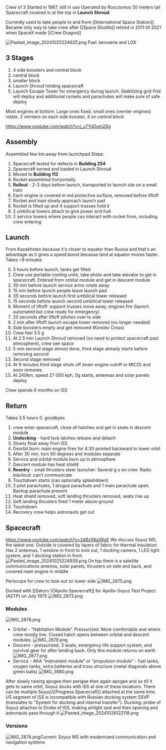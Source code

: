 Crew of 3
Started in 1967, still in use
Operated by Roscosmos
50 meters tall
Spacecraft covered in at the top in **Launch Shroud**

Currently used to take people to and from \[\[International Space Station]].
Became only way to take crew after \[\[Space Shuttle]] retired in 2011 till 2021 when SpaceX made \[\[Crew Dragon]]

![Pasted\_image\_20241025224925.png](Pasted_image_20241025224925.png)
Fuel: kerosene and LOX

## 3 Stages

1. 4 side boosters and central block
2. central block
3. smaller block
4. Launch Shroud holding spacecraft
5. Launch Escape Tower for emergency during launch. Stabilizing grid find will deploy and additional rockets and parachutes will make sure of safe deploy

Most engines at bottom. Large ones fixed, small ones (vernier engines) rotate.
2 verniers on each side booster, 4 on central block

https://www.youtube.com/watch?v=\_v7YgDum2Sg

## Assembly

Assembled few km away from launchpad
Steps:

1. Spacecraft tested for defects in **Building 254**
2. Spacecraft turned and loaded in Launch Shroud
3. Moved to **Building 112**
4. Rocket assembled horizontally
5. **Rollout** - 2-3 days before launch, transported to launch site on a small train
6. Each engine is covered in red protective surface, removed before liftoff
7. Rocket and train slowly approach launch pad
8. Rocket is lifted up and 4 support trusses hold it
9. 2 umbilical towers attach to give power and fuel
10. 2 service towers where people can interact with rocket from, including crew entering

## Launch

From Kazakhstan because it's closer to equator than Russia and that's an advantage as it gives a speed boost because land at equator moves faster.
Takes ~9 minutes

0. 5 hours before launch, tanks get filled
1. Crew use portable cooling units, take photo and take elevator to get in spacecraft. Entered from orbital module and get in descent module
2. 30 min before launch service arms rotate away
3. 15 min before launch people leave launch pad
4. 35 seconds before launch first umbilical tower released
5. 15 seconds before launch second umbilical tower released
6. Moment of liftoff: support trusses move away, engines fire (launch automated but crew ready for emergency)
7. 20 seconds after liftoff pitches over to side
8. 2 min after liftoff launch escape tower removed (no longer needed)
9. Side boosters empty and get removed (Korolev Cross)
10. Crew feel 3.5 g
11. At 2.5 min Launch Shroud removed (no need to protect spacecraft past atmosphere), crew see space
12. 5 min second stage almost done, third stage already starts before removing second
13. Second stage removed
14. At 9 minutes third stage shuts off (main engine cutoff or MICO) and soon removes
15. At 240km, speed 27 000 kph, 0g starts, antennas and solar panels deploy

Crew spends 6 months on ISS

## Return

Takes 3.5 hours
0\. goodbyes

1. crew enter spacecraft, close all hatches and get in seats in descent module
2. **Undocking** - hard lock latches release and detach
3. Slowly float away from ISS
4. Deorbit burn: main engine fires for 4:30 pointed backward to lower orbit
5. After 30 min, turn 90 degrees and modules separate
6. Service and orbital module burn up in atmosphere
7. Descent module has heat shield
8. **Reentry** - small thrusters steer launcher: Several g s on crew. Radio blackout: can’t communicate
9. Touchdown starts (can optionally splashdown)
10. 2 pilot parachutes, 1 drogue parachute and 1 main parachute open. Backup parachute present
11. Heat shield removed, soft landing thrusters removed, seats rise up
12. Soft landing thrusters fired 1 meter above ground
13. Touchdown
14. Recovery crew helps astronauts get out

## Spacecraft

https://www.youtube.com/watch?v=24Bz5Ra5RgE
We discuss Soyuz MS, the latest one.
Outside is covered by layers of fabric for thermal insulation.
Has 2 antennas, 1 window in front to look out, 1 docking camera, 1 LED light system, and 1 docking station in front.
![Pasted\_image\_20241025224939.png](pasted_image_20241025224939.png)
On top there is a satellite communications antenna, solar panels, thrusters on side and back, and covered main engine in middle

Periscope for crew to look out on lower side
![IMG\_2875.png](img_2875.png)

Docked with \[\[Saturn V|Apollo Spacecraft]] for Apollo-Soyuz Test Project (ASTP) on July 1975
![IMG\_2873.png](img_2873.png)

### Modules

![IMG\_2876.png](img_2876.png)

* Orbital - “Habitation Module”. Pressurized. More comfortable and where crew mostly live. Closed hatch opens between orbital and descent modules. ![IMG\_2878.png](img_2878.png)
* Descent - pressurized, 3 seats, emergency life support system, and survival gear for after landing back. Only this module returns on earth ![IMG\_2877.png](img_2877.png)
* Service - AKA “instrument module” or “propulsion module” - fuel tanks, oxygen tanks, extra batteries and truss structure (metal diagonals above green balls)  ![IMG\_2880.png](img_2880.png)

After slowly raising apogee then perigee then again apogee and so till it gets to same orbit, Soyuz docks with ISS at one of these locations. There can be multiple Soyuz/\[\[Progress Spacecraft]] attached at the same time. US segment of ISS is incompatible with Russian docking system SSVP (translates to "System for docking and internal transfer").
Ducking: probe of Soyuz attaches to Drobe of ISS, making airtight seal and then opening and astronauts pass through it
![Pasted\_image\_20241026122118.png](pasted_image_20241026122118.png)

### Versions

![IMG\_2874.png](img_2874.png)Current: Soyuz MS with modernized communication and navigation systems
